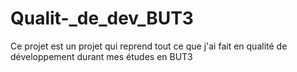 # Qualit-_de_dev_BUT3
Ce projet est un projet qui reprend tout ce que j'ai fait en qualité de développement durant mes études en BUT3
